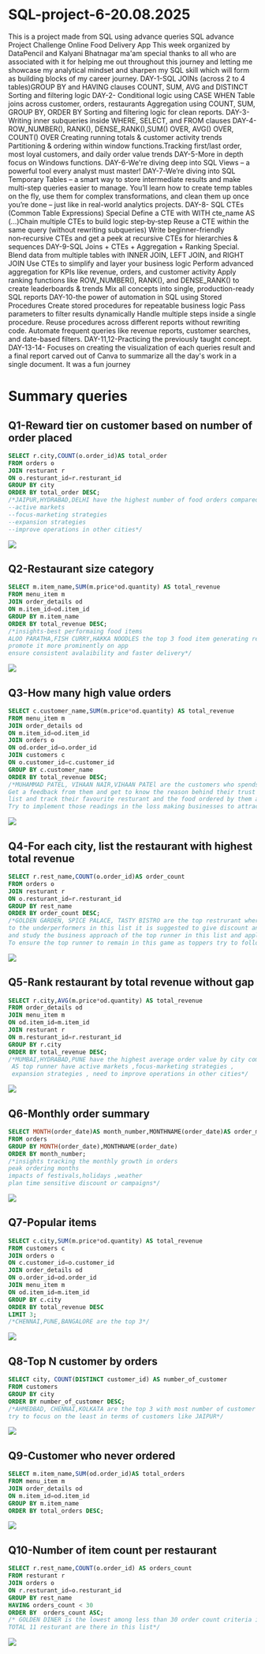 # SQL-project-6-20.08.2025
This is a project made from SQL using advance queries SQL advance Project Challenge Online Food Delivery App This week organized by DataPencil and Kalyani Bhatnagar ma'am special thanks to all who are associated with it for helping me out throughout this journey and letting me showcase my analytical mindset and sharpen my SQL skill which will form as building blocks of my career journey.
DAY-1-SQL JOINs (across 2 to 4 tables)GROUP BY and HAVING clauses COUNT, SUM, AVG and DISTINCT Sorting and filtering logic
DAY-2- Conditional logic using CASE WHEN Table joins across customer, orders, restaurants Aggregation using COUNT, SUM, GROUP BY, ORDER BY Sorting and filtering logic for clean reports.
DAY-3-Writing inner subqueries inside WHERE, SELECT, and FROM clauses
DAY-4- ROW_NUMBER(), RANK(), DENSE_RANK(),SUM() OVER, AVG() OVER, COUNT() OVER Creating running totals & customer activity trends Partitioning & ordering within window functions.Tracking first/last order, most loyal customers, and daily order value trends
DAY-5-More in depth focus on Windows functions.
DAY-6-We're diving deep into SQL Views – a powerful tool every analyst must master!
DAY-7-We’re diving into SQL Temporary Tables – a smart way to store intermediate results and make multi-step queries easier to manage.
You’ll learn how to create temp tables on the fly, use them for complex transformations, and clean them up once you’re done – just like in real-world analytics projects.
DAY-8- SQL CTEs (Common Table Expressions) Special Define a CTE with WITH cte_name AS (...)Chain multiple CTEs to build logic step‑by‑step
Reuse a CTE within the same query (without rewriting subqueries)
Write beginner-friendly non‑recursive CTEs and get a peek at recursive CTEs for hierarchies & sequences
DAY-9-SQL Joins + CTEs + Aggregation + Ranking Special. Blend data from multiple tables with INNER JOIN, LEFT JOIN, and RIGHT JOIN
Use CTEs to simplify and layer your business logic Perform advanced aggregation for KPIs like revenue, orders, and customer activity Apply ranking functions like ROW_NUMBER(), RANK(), and DENSE_RANK() to create leaderboards & trends Mix all concepts into single, production-ready SQL reports
DAY-10-the power of automation in SQL using Stored Procedures Create stored procedures for repeatable business logic Pass parameters to filter results dynamically Handle multiple steps inside a single procedure.
Reuse procedures across different reports without rewriting code.
Automate frequent queries like revenue reports, customer searches, and date-based filters.
DAY-11,12-Practicing the previously taught concept.
DAY-13-14- Focuses on creating the visualization of each queries result and a final report carved out of Canva to summarize all the day's work in a single document. It was a fun journey

# Summary queries


## Q1-Reward tier on customer based on number of order placed
```sql
SELECT r.city,COUNT(o.order_id)AS total_order
FROM orders o
JOIN resturant r
ON o.resturant_id=r.resturant_id
GROUP BY city
ORDER BY total_order DESC;
/*JAIPUR,HYDRABAD,DELHI have the highest number of food orders compared to other city
--active markets
--focus-marketing strategies
--expansion strategies
--improve operations in other cities*/
```
![](https://github.com/Arijeet226/SQL-project-6-20.08.2025/blob/15e2cc044b2f4c37d4ca62cd3f1d85d6f849d500/visualization/_COUNT%20OF%20CUSTOMER_TIER.png)


## Q2-Restaurant size category
```sql
SELECT m.item_name,SUM(m.price*od.quantity) AS total_revenue
FROM menu_item m
JOIN order_details od
ON m.item_id=od.item_id
GROUP BY m.item_name
ORDER BY total_revenue DESC; 
/*insights-best performaing food items
ALOO PARATHA,FISH CURRY,HAKKA NOODLES the top 3 food item generating revenue
promote it more prominently on app
ensure consistent avalaibility and faster delivery*/
```
![](https://github.com/Arijeet226/SQL-project-6-20.08.2025/blob/15e2cc044b2f4c37d4ca62cd3f1d85d6f849d500/visualization/Count%20of%20Resturant_size_type.png)


## Q3-How many high value orders
```sql
SELECT c.customer_name,SUM(m.price*od.quantity) AS total_revenue
FROM menu_item m
JOIN order_details od
ON m.item_id=od.item_id
JOIN orders o
ON od.order_id=o.order_id
JOIN customers c
ON o.customer_id=c.customer_id
GROUP BY c.customer_name
ORDER BY total_revenue DESC; 
/*MUHAMMAD PATEL, VIHAAN NAIR,VIHAAN PATEl are the customers who spends more than the rest
Get a feedback from them and get to know the reason behind their trust in this platform
list and track their favourite resturant and the food ordered by them and find the pattern and crack it's popularity
Try to implement those readings in the loss making businesses to attract customers.*/
```
![](https://github.com/Arijeet226/SQL-project-6-20.08.2025/blob/15e2cc044b2f4c37d4ca62cd3f1d85d6f849d500/visualization/Total_Order_Count.png)


## Q4-For each city, list the restaurant with highest total revenue
```sql
SELECT r.rest_name,COUNT(o.order_id)AS order_count
FROM orders o
JOIN resturant r
ON o.resturant_id=r.resturant_id
GROUP BY rest_name
ORDER BY order_count DESC;
/*GOLDEN GARDEN, SPICE PALACE, TASTY BISTRO are the top restrurant where number of orders are more 
to the underperformers in this list it is suggested to give discount and combo offers to get more order
and study the business approach of the top runner in this list and apply those to improve the order count
To ensure the top runner to remain in this game as toppers try to follow trendy ideas to increase the frequency of order*/
```
![](https://github.com/Arijeet226/SQL-project-6-20.08.2025/blob/15e2cc044b2f4c37d4ca62cd3f1d85d6f849d500/visualization/image.png)


## Q5-Rank restaurant by total revenue without gap
```sql
SELECT r.city,AVG(m.price*od.quantity) AS total_revenue
FROM order_details od
JOIN menu_item m
ON od.item_id=m.item_id
JOIN resturant r
ON m.resturant_id=r.resturant_id
GROUP BY r.city
ORDER BY total_revenue DESC; 
/*MUMBAI,HYDRABAD,PUNE have the highest average order value by city compared to SURAT AHMEDABAD
 AS top runner have active markets ,focus-marketing strategies ,
 expansion strategies , need to improve operations in other cities*/
```
![](https://github.com/Arijeet226/SQL-project-6-20.08.2025/blob/15e2cc044b2f4c37d4ca62cd3f1d85d6f849d500/visualization/Total%20Revenue%20by%20Restaurant.png)


## Q6-Monthly order summary
```sql
SELECT MONTH(order_date)AS month_number,MONTHNAME(order_date)AS order_month,COUNT(order_id)AS total_orders
FROM orders
GROUP BY MONTH(order_date),MONTHNAME(order_date)
ORDER BY month_number;
/*insights tracking the monthly growth in orders
peak ordering months
impacts of festivals,holidays ,weather
plan time sensitive discount or campaigns*/
```
![](https://github.com/Arijeet226/SQL-project-6-20.08.2025/blob/15e2cc044b2f4c37d4ca62cd3f1d85d6f849d500/visualization/Total%20Order%20Month%20wise.png)


## Q7-Popular items
```sql
SELECT c.city,SUM(m.price*od.quantity) AS total_revenue
FROM customers c
JOIN orders o
ON c.customer_id=o.customer_id
JOIN order_details od
ON o.order_id=od.order_id
JOIN menu_item m
ON od.item_id=m.item_id
GROUP BY c.city
ORDER BY total_revenue DESC
LIMIT 3;
/*CHENNAI,PUNE,BANGALORE are the top 3*/
```
![](https://github.com/Arijeet226/SQL-project-6-20.08.2025/blob/15e2cc044b2f4c37d4ca62cd3f1d85d6f849d500/visualization/TOP%205%20item%20sold%20%20by%20Quantity%20.png)


## Q8-Top N customer by orders
```sql
SELECT city, COUNT(DISTINCT customer_id) AS number_of_customer
FROM customers
GROUP BY city
ORDER BY number_of_customer DESC;
/*AHMEDBAD, CHENNAI,KOLKATA are the top 3 with most number of customer
try to focus on the least in terms of customers like JAIPUR*/
```
![](https://github.com/Arijeet226/SQL-project-6-20.08.2025/blob/15e2cc044b2f4c37d4ca62cd3f1d85d6f849d500/visualization/TOP%205%20Customers%20by%20Orders.png)


## Q9-Customer who never ordered
```sql
SELECT m.item_name,SUM(od.order_id)AS total_orders
FROM menu_item m
JOIN order_details od
ON m.item_id=od.item_id
GROUP BY m.item_name
ORDER BY total_orders DESC;
```
![](https://github.com/Arijeet226/SQL-project-6-20.08.2025/blob/15e2cc044b2f4c37d4ca62cd3f1d85d6f849d500/visualization/customer_id.png)


## Q10-Number of item count per restaurant
```sql
SELECT r.rest_name,COUNT(o.order_id) AS orders_count
FROM resturant r
JOIN orders o
ON r.resturant_id=o.resturant_id
GROUP BY rest_name
HAVING orders_count < 30
ORDER BY  orders_count ASC;
/* GOLDEN DINER is the lowest among less than 30 order count criteria it has 14 order count
TOTAL 11 resturant are there in this list*/
```
![](https://github.com/Arijeet226/SQL-project-6-20.08.2025/blob/15e2cc044b2f4c37d4ca62cd3f1d85d6f849d500/visualization/Item%20Count%20by%20Restaurant.png)
